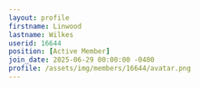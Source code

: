 ```yaml
---
layout: profile
firstname: Linwood
lastname: Wilkes
userid: 16644
position: [Active Member]
join_date: 2025-06-29 00:00:00 -0400
profile: /assets/img/members/16644/avatar.png
---
```

